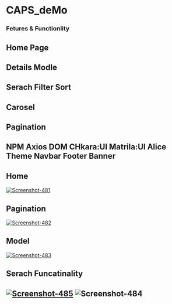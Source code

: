 # CAPS_deMo
<h3>Fetures & Functionlity </h3>
<h2>Home Page</h2> <h2>Details Modle</h2> <h2>Serach Filter Sort</h2>
<h2>Carosel</h2> <h2>Pagination</h2>
<h2>NPM Axios DOM CHkara:UI Matrila:UI Alice Theme Navbar Footer Banner </h2>

<h2>Home</h2>
<a href="x"><img src="https://i.ibb.co/3k8j0sq/Screenshot-481.png" alt="Screenshot-481" border="0"></a>
<h2>Pagination </h2>
<a href=""><img src="https://i.ibb.co/z8B7L6V/Screenshot-482.png" alt="Screenshot-482" border="0"></a>
<h2>Model </h2>
<a href=""><img src="https://i.ibb.co/khc5jdz/Screenshot-483.png" alt="Screenshot-483" border="0"></a>
<h2>Serach Funcatinality<h2>
  <a href="htf"><img src="https://i.ibb.co/bNC5J52/Screenshot-485.png" alt="Screenshot-485" border="0"></a>
  
  <img src="https://i.ibb.co/Cm9wD4w/Screenshot-484.png" alt="Screenshot-484" border="0">
